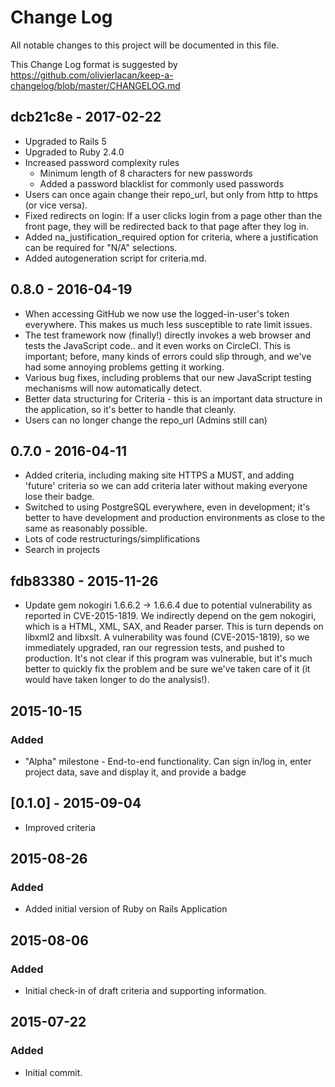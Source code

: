 # Change Log

All notable changes to this project will be documented in this file.

This Change Log format is suggested by
<https://github.com/olivierlacan/keep-a-changelog/blob/master/CHANGELOG.md>

## dcb21c8e - 2017-02-22

- Upgraded to Rails 5
- Upgraded to Ruby 2.4.0
- Increased password complexity rules
  - Minimum length of 8 characters for new passwords
  - Added a password blacklist for commonly used passwords
- Users can once again change their repo_url, but only from http to https
  (or vice versa).
- Fixed redirects on login: If a user clicks login from a page other
  than the front page, they will be redirected back to that page after
  they log in.
- Added na_justification_required option for criteria, where a justification
  can be required for "N/A" selections.
- Added autogeneration script for criteria.md.

## 0.8.0 - 2016-04-19

- When accessing GitHub we now use the logged-in-user's token
  everywhere.  This makes us much less susceptible to rate limit issues.
- The test framework now (finally!) directly invokes a web browser
  and tests the JavaScript code.. and it even works on CircleCI.
  This is important; before, many kinds of errors could slip through,
  and we've had some annoying problems getting it working.
- Various bug fixes, including problems that our new JavaScript testing
  mechanisms will now automatically detect.
- Better data structuring for Criteria - this is an important data structure
  in the application, so it's better to handle that cleanly.
- Users can no longer change the repo_url (Admins still can)

## 0.7.0 - 2016-04-11

- Added criteria, including making site HTTPS a MUST, and adding 'future'
  criteria so we can add criteria later without making everyone
  lose their badge.
- Switched to using PostgreSQL everywhere, even in development;
  it's better to have development and production environments as close
  to the same as reasonably possible.
- Lots of code restructurings/simplifications
- Search in projects

## fdb83380 - 2015-11-26

- Update gem nokogiri 1.6.6.2 -> 1.6.6.4 due to potential vulnerability
  as reported in CVE-2015-1819.
  We indirectly depend on the gem nokogiri, which is a
  HTML, XML, SAX, and Reader parser.  This is turn depends on
  libxml2 and libxslt.  A vulnerability was found (CVE-2015-1819),
  so we immediately upgraded, ran our regression tests, and pushed to
  production.  It's not clear if this program was vulnerable, but
  it's much better to quickly fix the problem and be sure we've taken care
  of it (it would have taken longer to do the analysis!).

## 2015-10-15

### Added

- "Alpha" milestone - End-to-end functionality.  Can sign in/log in,
  enter project data, save and display it, and provide a badge

## [0.1.0] - 2015-09-04

- Improved criteria

## 2015-08-26

### Added

- Added initial version of Ruby on Rails Application

## 2015-08-06

### Added

- Initial check-in of draft criteria and supporting information.

## 2015-07-22

### Added

- Initial commit.


